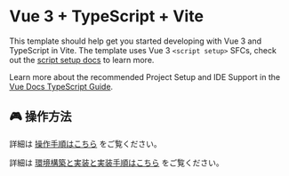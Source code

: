 # Vue 3 + TypeScript + Vite

This template should help get you started developing with Vue 3 and TypeScript in Vite. The template uses Vue 3 `<script setup>` SFCs, check out the [script setup docs](https://v3.vuejs.org/api/sfc-script-setup.html#sfc-script-setup) to learn more.

Learn more about the recommended Project Setup and IDE Support in the [Vue Docs TypeScript Guide](https://vuejs.org/guide/typescript/overview.html#project-setup).

## 🎮 操作方法
詳細は [操作手順はこちら](docs/INSTRUCTIONS.md) をご覧ください。

詳細は [環境構築と実装と実装手順はこちら](docs/ENVIRONMENTS.md) をご覧ください。